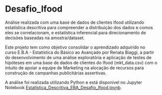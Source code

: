 # Desafio_Ifood
Análise realizada com uma base de dados de clientes Ifood utilizando estatística descritiva para compreender a distribuição dos dados e comos eles se correlacionam, e estatística inferencial para direcionamento de decisões baseadas na amostra/dataset.

Este projeto tem como objetivo consolidar o aprendizado adquirido no curso E.B.A - Estatística do Básico ao Avançado por Renata Biaggi, a partir do desenvolvimento de uma análise exploratória e aplicação de testes de hipóteses em uma base de dados de clientes do Ifood (mkt_data.csv) com o intuito de apoiar a equipe de Marketing na alocação de recursos para construção de campanhas publicitárias assertivas.

A análise foi realizada utilizando Python e está disponível no Jupyter Notebook [Estatística_Descritiva_EBA_Desafio_Ifood.ipynb](https://github.com/MaryanaNS/Analise_Exploratoria_Ifood/blob/main/Estat%C3%ADstica_Descritiva_EBA_Desafio_Ifood.ipynb).
